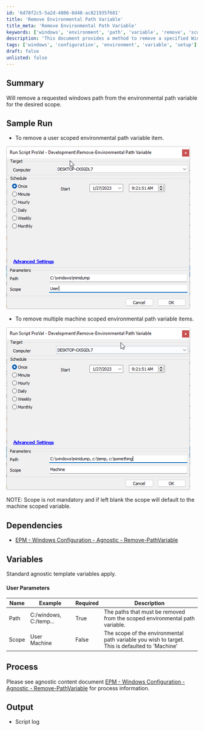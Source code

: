 ```yaml
---
id: '6d78f2c5-5a2d-4806-8d48-ac821935f681'
title: 'Remove Environmental Path Variable'
title_meta: 'Remove Environmental Path Variable'
keywords: ['windows', 'environment', 'path', 'variable', 'remove', 'scope']
description: 'This document provides a method to remove a specified Windows path from the environmental path variable for a desired scope, including user and machine scoped options. It includes sample runs, dependencies, and parameter details.'
tags: ['windows', 'configuration', 'environment', 'variable', 'setup']
draft: false
unlisted: false
---
```

## Summary

Will remove a requested windows path from the environmental path variable for the desired scope.

## Sample Run

- To remove a user scoped environmental path variable item.

![Sample Run 1](../../../static/img/Remove-Environmental-Path-Variable/image_1.png)

- To remove multiple machine scoped environmental path variable items.

![Sample Run 2](../../../static/img/Remove-Environmental-Path-Variable/image_2.png)

NOTE: Scope is not mandatory and if left blank the scope will default to the machine scoped variable.

## Dependencies

- [EPM - Windows Configuration - Agnostic - Remove-PathVariable](https://proval.itglue.com/DOC-5078775-11976271)

## Variables

Standard agnostic template variables apply.

#### User Parameters

| Name  | Example                  | Required | Description                                                                                     |
|-------|--------------------------|----------|-------------------------------------------------------------------------------------------------|
| Path  | C:/windows, C:/temp...  | True     | The paths that must be removed from the scoped environmental path variable.                    |
| Scope | User<br>Machine          | False    | The scope of the environmental path variable you wish to target.<br>This is defaulted to 'Machine' |

## Process

Please see agnostic content document [EPM - Windows Configuration - Agnostic - Remove-PathVariable](https://proval.itglue.com/DOC-5078775-11976271) for process information.

## Output

- Script log







